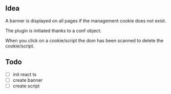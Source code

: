 Idea
---

A banner is displayed on all pages if the management cookie does not exist.

The plugin is initiated thanks to a conf object.

When you click on a cookie/script the dom has been scanned to delete the cookie/script.

Todo
---

- [ ] init react ts
- [ ] create banner
- [ ] create script
